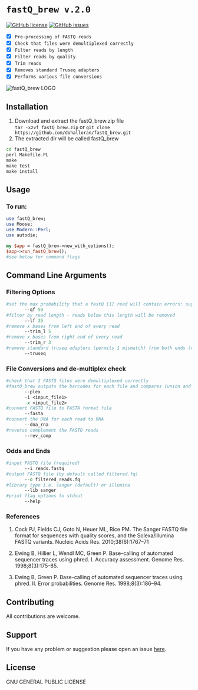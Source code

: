 # `fastQ_brew v.2.0`

[![GitHub license](https://img.shields.io/badge/license-GPL_2.0-orange.svg)](https://raw.githubusercontent.com/dohalloran/fastQ_brew/master/LICENSE)
[![GitHub issues](https://img.shields.io/github/issues/dohalloran/fastQ_brew.svg)](https://github.com/dohalloran/fastQ_brew/issues)

- [x] `Pre-processing of FASTQ reads`
- [x] `Check that files were demultiplexed correctly`
- [x] `Filter reads by length `
- [x] `Filter reads by quality`
- [x] `Trim reads`
- [x] `Removes standard Truseq adapters`
- [x] `Performs various file conversions` 

![fastQ_brew LOGO](https://cloud.githubusercontent.com/assets/8477977/22077145/f29a177e-dd80-11e6-86a6-a211e8e1e103.jpg)

## Installation
1. Download and extract the fastQ_brew.zip file  
`tar -xzvf fastQ_brew.zip` 
or 
`git clone https://github.com/dohalloran/fastQ_brew.git`
2. The extracted dir will be called fastQ_brew  
```cmd  
cd fastQ_brew   
perl Makefile.PL  
make  
make test  
make install  
```

## Usage 
### To run:  
```perl
use fastQ_brew;
use Moose;
use Modern::Perl;
use autodie;

my $app = fastQ_brew->new_with_options();
$app->run_fastQ_brew(); 
#see below for command flags
``` 
## Command Line Arguments
### Filtering Options
 ```perl   
#set the max probability that a fastQ [1] read will contain errors: suggested p<=50% (must be 1-100)
        --qf 50
#filter by read length - reads below this length will be removed       
        --lf 35
#remove x bases from left end of every read 
        --trim_l 5
#remove x bases from right end of every read
        --trim_r 3
#remove standard truseq adapters (permits 1 mismatch) from both ends (very slow!)
        --truseq
```

### File Conversions and de-multiplex check
 ```perl   
#check that 2 FASTQ files were demultiplexed correctly 
#fastQ_brew outputs the barcodes for each file and compares (union and intersection) between two files 
        --plex
        -i <input_file1>
        -x <input_file2>
#convert FASTQ file to FASTA format file
        --fasta
#convert the DNA for each read to RNA 
        --dna_rna
#reverse complement the FASTQ reads 
        --rev_comp
```

### Odds and Ends
 ```perl   
#input FASTQ file (required) 
        --i reads.fastq
#output FASTQ file (by default called filtered.fq) 
        --o filtered_reads.fq
#library type i.e. sanger (default) or illumina 
        --lib sanger
#print flag options to stdout
        --help  
```

### References
1. Cock PJ, Fields CJ, Goto N, Heuer ML, Rice PM. The Sanger FASTQ file format for sequences with quality scores, and the Solexa/Illumina FASTQ variants. Nucleic Acids Res. 2010;38(6):1767–71

2. Ewing B, Hillier L, Wendl MC, Green P. Base-calling of automated sequencer traces using phred. I. Accuracy assessment. Genome Res. 1998;8(3):175–85.

3. Ewing B, Green P. Base-calling of automated sequencer traces using phred. II. Error probabilities. Genome Res. 1998;8(3):186–94.

## Contributing
All contributions are welcome.

## Support
If you have any problem or suggestion please open an issue [here](https://github.com/dohalloran/fastQ_brew/issues).

## License 
GNU GENERAL PUBLIC LICENSE





